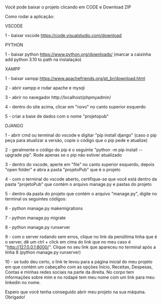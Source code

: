 Você pode baixar o projeto clicando em CODE e Download ZIP

Como rodar a aplicação:

VSCODE

1 - baixar vscode https://code.visualstudio.com/download

PYTHON

1 - baixar python https://www.python.org/downloads/ (marcar a caixinha add python 3.10 to path na instalação)

XAMPP

1 - baixar xampp https://www.apachefriends.org/pt_br/download.html

2 - abrir xampp e rodar apache e mysql

3 - abrir no navegador http://localhost/phpmyadmin/

4 - dentro do site acima, clicar em "novo" no canto superior esquerdo

5 - criar a base de dados com o nome "projetopub"

DJANGO

1 - abrir cmd ou terminal do vscode e digitar "pip install django" (caso o pip peça para atualizar a versão, copie o código que o pip pede e atualize)

2 - geralmente o código do pip é o seguinte "python -m pip install --upgrade pip". Rode apenas se o pip não estiver atualizado

3 - dentro do vscode, aperte em "file" no canto superior esquerdo, depois "open folder" e abra a pasta "projetoPub" que é o projeto

4 - com o terminal do vscode aberto, certifique-se que você está dentro da pasta "projetoPub" que contém o arquivo manage.py e pastas do projeto

5 - dentro da pasta do projeto que contém o arquivo "manage.py", digite no terminal os seguintes códigos:

6 - python manage.py makemigrations

7 - python manage.py migrate

8 - python manage.py runserver

9 - com o server rodando sem erros, clique no link da penúltima linha que é o server, dê um ctrl + click em cima do link que no meu caso é "http://127.0.0.1:8000/". Clique no seu link que apareceu no terminal após a linha 8 (python manage.py runserver)

10 - se tudo deu certo, o link te levou para a página inicial do meu projeto em que contém um cabeçalho com as opções Início, Receitas, Despesas, Contas e minhas redes sociais na parte da direita. No corpo tem informações sobre mim e no rodapé tem meu nome com um link para meu linkedin no nome.

Espero que você tenha conseguido abrir meu projeto na sua máquina. Obrigado!
